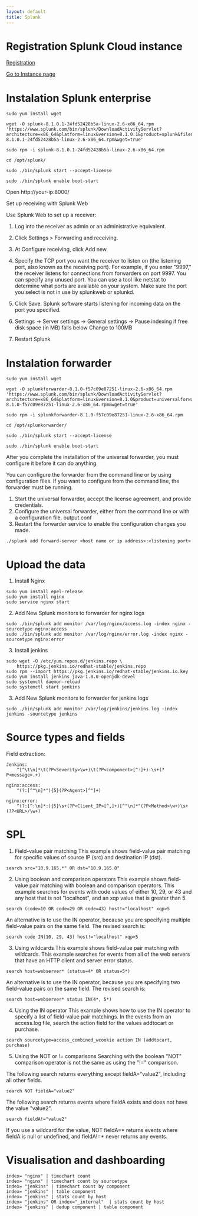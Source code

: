 ```yaml
---
layout: default
title: Splunk
---
```

Registration Splunk Cloud instance
==================================
[Registration](https://www.splunk.com/page/sign_up/cloud_trial?redirecturl=/getsplunk/cloud_trial)

[Go to Instance page](https://splunkcommunities.force.com/customers/apex/RMEC_InstancePage)


Instalation Splunk enterprise
=====================
```
sudo yum install wget

wget -O splunk-8.1.0.1-24fd52428b5a-linux-2.6-x86_64.rpm 'https://www.splunk.com/bin/splunk/DownloadActivityServlet?architecture=x86_64&platform=linux&version=8.1.0.1&product=splunk&filename=splunk-8.1.0.1-24fd52428b5a-linux-2.6-x86_64.rpm&wget=true'

sudo rpm -i splunk-8.1.0.1-24fd52428b5a-linux-2.6-x86_64.rpm

cd /opt/splunk/

sudo ./bin/splunk start --accept-license

sudo ./bin/splunk enable boot-start
```
Open http://your-ip:8000/

Set up receiving with Splunk Web

Use Splunk Web to set up a receiver:

1. Log into the receiver as admin or an administrative equivalent.
1. Click Settings > Forwarding and receiving.
1. At Configure receiving, click Add new.
1. Specify the TCP port you want the receiver to listen on (the listening port, also known as the receiving port). For example, if you enter "9997," the receiver listens for connections from forwarders on port 9997. You can specify any unused port. You can use a tool like netstat to determine what ports are available on your system. Make sure the port you select is not in use by splunkweb or splunkd.
1. Click Save. Splunk software starts listening for incoming data on the port you specified.

1. Settings -> Server settings -> General settings -> Pause indexing if free disk space (in MB) falls below
Change to 100MB
1. Restart Splunk

Instalation forwarder
=====================
```
sudo yum install wget

wget -O splunkforwarder-8.1.0-f57c09e87251-linux-2.6-x86_64.rpm 'https://www.splunk.com/bin/splunk/DownloadActivityServlet?architecture=x86_64&platform=linux&version=8.1.0&product=universalforwarder&filename=splunkforwarder-8.1.0-f57c09e87251-linux-2.6-x86_64.rpm&wget=true'

sudo rpm -i splunkforwarder-8.1.0-f57c09e87251-linux-2.6-x86_64.rpm

cd /opt/splunkorwarder/

sudo ./bin/splunk start --accept-license

sudo ./bin/splunk enable boot-start
```

After you complete the installation of the universal forwarder, you must configure it before it can do anything.

You can configure the forwarder from the command line or by using configuration files. If you want to configure from the command line, the forwarder must be running.

1. Start the universal forwarder, accept the license agreement, and provide credentials. 
1. Configure the universal forwarder, either from the command line or with a configuration file. output.conf
1. Restart the forwarder service to enable the configuration changes you made.

```
./splunk add forward-server <host name or ip address>:<listening port>
```

Upload the data
===============



1. Install Nginx
```
sudo yum install epel-release
sudo yum install nginx
sudo service nginx start
```
2. Add New Splunk monitors to forwarder for nginx logs

```
sudo ./bin/splunk add monitor /var/log/nginx/access.log -index nginx -sourcetype nginx:access
sudo ./bin/splunk add monitor /var/log/nginx/error.log -index nginx -sourcetype nginx:error
```
3. Install jenkins

```
sudo wget -O /etc/yum.repos.d/jenkins.repo \
    https://pkg.jenkins.io/redhat-stable/jenkins.repo
sudo rpm --import https://pkg.jenkins.io/redhat-stable/jenkins.io.key
sudo yum install jenkins java-1.8.0-openjdk-devel
sudo systemctl daemon-reload
sudo systemctl start jenkins
```

3. Add New Splunk monitors to forwarder for jenkins logs

```
sudo ./bin/splunk add monitor /var/log/jenkins/jenkins.log -index jenkins -sourcetype jenkins
```

Source types and fields
=======================

Field extraction:
```
Jenkins:
	^[^\t\n]*\t(?P<Severity>\w+)\t(?P<component>[^:]+):\s+(?P<message>.+)

nginx:access:
    ^(?:[^"\n]*"){5}(?P<Agent>[^"]+)

nginx:error:
    ^(?:[^:\n]*:){5}\s+(?P<Client_IP>[^,]+)[^"\n]*"(?P<Method>\w+)\s+(?P<URL>/\w+)
```


SPL
===
1. Field-value pair matching
This example shows field-value pair matching for specific values of source IP (src) and destination IP (dst).

```
search src="10.9.165.*" OR dst="10.9.165.8"
```

2. Using boolean and comparison operators
This example shows field-value pair matching with boolean and comparison operators. This example searches for events with code values of either 10, 29, or 43 and any host that is not "localhost", and an xqp value that is greater than 5.

```
search (code=10 OR code=29 OR code=43) host!="localhost" xqp>5
```

An alternative is to use the IN operator, because you are specifying multiple field-value pairs on the same field. The revised search is:

```
search code IN(10, 29, 43) host!="localhost" xqp>5
```

3. Using wildcards
This example shows field-value pair matching with wildcards. This example searches for events from all of the web servers that have an HTTP client and server error status.

```
search host=webserver* (status=4* OR status=5*)
```

An alternative is to use the IN operator, because you are specifying two field-value pairs on the same field. The revised search is:

```
search host=webserver* status IN(4*, 5*)
```

4. Using the IN operator
This example shows how to use the IN operator to specify a list of field-value pair matchings. In the events from an access.log file, search the action field for the values addtocart or purchase.

```
search sourcetype=access_combined_wcookie action IN (addtocart, purchase)
```

5. Using the NOT or != comparisons
Searching with the boolean "NOT" comparison operator is not the same as using the "!=" comparison.

The following search returns everything except fieldA="value2", including all other fields.

```
search NOT fieldA="value2"
```

The following search returns events where fieldA exists and does not have the value "value2".

```
search fieldA!="value2"
```

If you use a wildcard for the value, NOT fieldA=* returns events where fieldA is null or undefined, and fieldA!=* never returns any events.


Visualisation and dashboarding
=========================================

```
index= "nginx" | timechart count
index= "nginx" | timechart count by sourcetype
index= "jenkins" | timechart count by component
index= "jenkins" | table component
index= "jenkins" | stats count by host
index= "jenkins" OR index="_internal"  | stats count by host
index= "jenkins" | dedup component | table component

```
